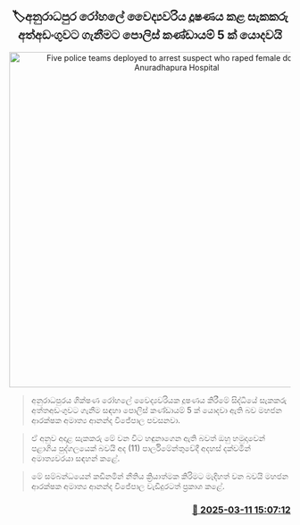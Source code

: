 <p align='center'><b><h2 align='center' title='Five police teams deployed to arrest suspect who raped female doctor at Anuradhapura Hospital'>🏷අනුරාධපුර රෝහ​ලේ වෛද්‍යවරිය දූෂණය ක​ළ සැකකරු අත්අඩංගුවට ගැනීමට පොලිස් කණ්ඩායම් 5 ක් යොදවයි</h2></b></p>
<p align='center'><img src='https://helakuru.sgp1.cdn.digitaloceanspaces.com/esana/images/lib/anuradhapura-hospital-archived.jpg' width='600' alt='Five police teams deployed to arrest suspect who raped female doctor at Anuradhapura Hospital'></p>

> අනුරාධපුරය ශික්ෂණ රෝහලේ වෛද්‍යවරියක දූෂණය කිරීමේ සිද්ධියේ සැකකරු අත්තඅඩංගුවට ගැනීම සඳහා පොලිස් කණ්ඩායම් 5 ක් යොදවා ඇති බව මහජන ආරක්ෂක අමාත්‍ය ආනන්ද විජේපාල පවසනවා.

> ඒ අනුව අදාළ සැකකරු මේ වන විට හඳුනාගෙන ඇති බවත් ඔහු හමුදාවෙන් පළාගිය පුද්ගලයෙක් බවයි අද (11) පාර්ලිමේන්තුවේදී අදහස් දක්වමින් අමාත්‍යවරයා සඳහන් කළේ.

> මේ සම්බන්ධයෙන් කඩිනමින් නීතිය ක්‍රියාත්මක කිරිමට මැදිහත් වන බවයි මහජන ආරක්ෂක අමාත්‍ය ආනන්ද විජේපාල වැඩිදුරටත් ප්‍රකාශ කළේ. 



<h3 align='right'><a href='https://www.helakuru.lk/esana/p/108252/'>📅 2025-03-11 15:07:12</a></h3>
